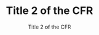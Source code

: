 ---
layout: resources-landing
title: "Title 2 of the CFR"
subtitle: "Title 2 of the CFR"
external_link: https://www.ecfr.gov/current/title-2/subtitle-A/chapter-II/part-200?toc=1
filters: uniform-guidance-2-cfr-200
fiscal_year: 
---